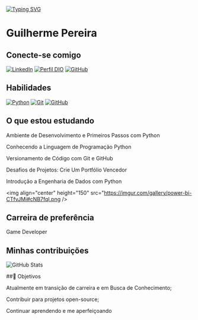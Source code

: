 [![Typing SVG](https://readme-typing-svg.herokuapp.com/?color=0E8AE6&size=35&center=true&vCenter=true&width=1000&lines=Oi,+seja+bem+vindo(a)+ao+meu+perfil!+:%29)](https://git.io/typing-svg)

# Guilherme Pereira 

## Conecte-se comigo
[![LinkedIn](https://img.shields.io/badge/linkedin-%230077B5.svg?style=for-the-badge&logo=linkedin&logoColor=white)](www.linkedin.com/in/guilherme-pereira-a80241184)
[![Perfil DIO](https://img.shields.io/badge/-Meu%20Perfil%20na%20DIO-0077B5?style=for-the-badge&logo=gitbook&logoColor=white)](https://web.dio.me/users/guilhermepereiradefreitas?tab=achievements)
[![GitHub](https://img.shields.io/badge/GitHub-0077B5?style=for-the-badge&logo=github&logoColor=white)](https://github.com/guilhermepereiradefreitas-hue)
## Habilidades 
[![Python](https://img.shields.io/badge/Python-87cefa?style=for-the-badge&logo=python&logoColor)](https://www.python.org/)
[![Git](https://img.shields.io/badge/Git-87cefa?style=for-the-badge&logo=git&logoColor)](https://git-scm.com/doc) 
[![GitHub](https://img.shields.io/badge/GitHub-87cefa?style=for-the-badge&logo=github&logoColor=black)](https://docs.github.com/)
## O que estou estudando
Ambiente de Desenvolvimento e Primeiros Passos com Python 

Conhecendo a Linguagem de Programação Python

Versionamento de Código com Git e GitHub

Desafios de Projetos: Crie Um Portfólio Vencedor

Introdução a Engenharia de Dados com Python

<img align="center" height="150" src="https://imgur.com/gallery/power-bi-CTfvJMi#cNB7fqI.png />

## Carreira de preferência

Game Developer


## Minhas contribuições

![GitHub Stats](https://github-readme-stats.vercel.app/api?username=guilhermepereiradefreitas-hue&theme=transparent&bg_color=000&border_color=30A3DC&show_icons=true&icon_color=30A3DC&title_color=E94D5F&text_color=FFF)

##🎯 Objetivos

Atualmente em transição de carreira e em Busca de Conhecimento;

Contribuir para projetos open-source;

Continuar aprendendo e me aperfeiçoando

